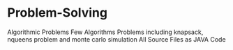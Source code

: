 # Problem-Solving
Algorithmic Problems
Few Algorithms Problems including knapsack, nqueens problem and monte carlo simulation
All Source Files as JAVA Code
